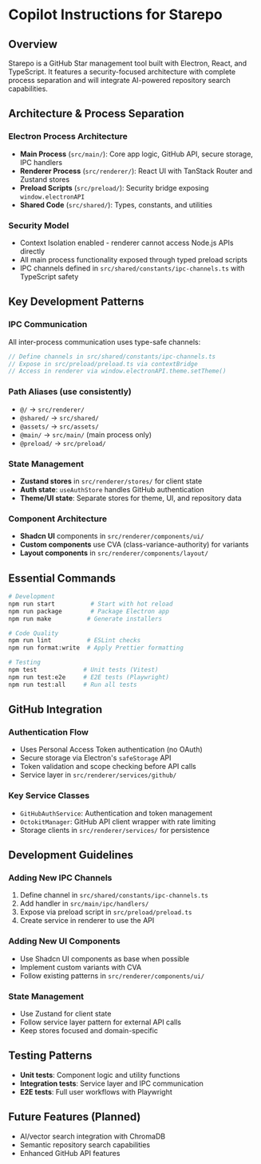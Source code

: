 # Copilot Instructions for Starepo

## Overview
Starepo is a GitHub Star management tool built with Electron, React, and TypeScript. It features a security-focused architecture with complete process separation and will integrate AI-powered repository search capabilities.

## Architecture & Process Separation

### Electron Process Architecture
- **Main Process** (`src/main/`): Core app logic, GitHub API, secure storage, IPC handlers
- **Renderer Process** (`src/renderer/`): React UI with TanStack Router and Zustand stores
- **Preload Scripts** (`src/preload/`): Security bridge exposing `window.electronAPI`
- **Shared Code** (`src/shared/`): Types, constants, and utilities

### Security Model
- Context Isolation enabled - renderer cannot access Node.js APIs directly
- All main process functionality exposed through typed preload scripts
- IPC channels defined in `src/shared/constants/ipc-channels.ts` with TypeScript safety

## Key Development Patterns

### IPC Communication
All inter-process communication uses type-safe channels:
```typescript
// Define channels in src/shared/constants/ipc-channels.ts
// Expose in src/preload/preload.ts via contextBridge
// Access in renderer via window.electronAPI.theme.setTheme()
```

### Path Aliases (use consistently)
- `@/` → `src/renderer/`
- `@shared/` → `src/shared/`
- `@assets/` → `src/assets/`
- `@main/` → `src/main/` (main process only)
- `@preload/` → `src/preload/`

### State Management
- **Zustand stores** in `src/renderer/stores/` for client state
- **Auth state**: `useAuthStore` handles GitHub authentication
- **Theme/UI state**: Separate stores for theme, UI, and repository data

### Component Architecture
- **Shadcn UI** components in `src/renderer/components/ui/`
- **Custom components** use CVA (class-variance-authority) for variants
- **Layout components** in `src/renderer/components/layout/`

## Essential Commands

```bash
# Development
npm run start          # Start with hot reload
npm run package        # Package Electron app
npm run make          # Generate installers

# Code Quality
npm run lint          # ESLint checks
npm run format:write  # Apply Prettier formatting

# Testing
npm test             # Unit tests (Vitest)
npm run test:e2e     # E2E tests (Playwright)
npm run test:all     # Run all tests
```

## GitHub Integration

### Authentication Flow
- Uses Personal Access Token authentication (no OAuth)
- Secure storage via Electron's `safeStorage` API
- Token validation and scope checking before API calls
- Service layer in `src/renderer/services/github/`

### Key Service Classes
- `GitHubAuthService`: Authentication and token management
- `OctokitManager`: GitHub API client wrapper with rate limiting
- Storage clients in `src/renderer/services/` for persistence

## Development Guidelines

### Adding New IPC Channels
1. Define channel in `src/shared/constants/ipc-channels.ts`
2. Add handler in `src/main/ipc/handlers/`
3. Expose via preload script in `src/preload/preload.ts`
4. Create service in renderer to use the API

### Adding New UI Components
- Use Shadcn UI components as base when possible
- Implement custom variants with CVA
- Follow existing patterns in `src/renderer/components/ui/`

### State Management
- Use Zustand for client state
- Follow service layer pattern for external API calls
- Keep stores focused and domain-specific

## Testing Patterns
- **Unit tests**: Component logic and utility functions
- **Integration tests**: Service layer and IPC communication  
- **E2E tests**: Full user workflows with Playwright

## Future Features (Planned)
- AI/vector search integration with ChromaDB
- Semantic repository search capabilities
- Enhanced GitHub API features